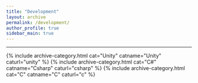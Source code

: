 ```yaml
---
title: "Development"
layout: archive
permalink: /development/
author_profile: true
sidebar_main: true
---
```


***
<!--찐노가다를 해야겠다... -->
{% include archive-category.html cat="Unity" catname="Unity" caturl="unity" %}
{% include archive-category.html cat="C#" catname="Csharp" caturl="csharp" %}
{% include archive-category.html cat="C" catname="C" caturl="c" %}
